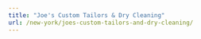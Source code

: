 ```yaml
---
title: "Joe's Custom Tailors & Dry Cleaning"
url: /new-york/joes-custom-tailors-and-dry-cleaning/
---
```

